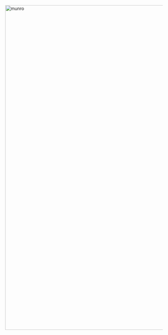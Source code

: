 <img width="1233" height="1036" alt="munro" src="https://github.com/user-attachments/assets/f381f6b5-d538-4b8f-8ac6-b1bd9a4fed72" />
